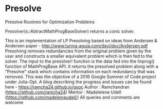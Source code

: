 # Presolve
Presolve Routines for Optimization Problems

Presolver(s::AbtractMathProgBaseSolver) returns a conic solver.


This is an implementation of LP Presolving based on ideas from Andersen & Andersen paper - http://www.turma-aguia.com/davi/doc/Andersen.pdf
Presolving removes redundancies from the original problem given by the user and constructs a smaller equivalent problem
which is then fed to the solver.
The input to the presolver! function is the data fed into the linprog() function of MathProgBase API.
It returns the presolved problem along with a "Presolve" stack which contains information on each redundancy that was removed.
This was the objective of a 2016 Google Summer of Code project under Julia-Opt.
A blog describing the progress and issues can be found here - https://ramcha24.github.io/gsoc
Author : Ramchandran (https://github.com/ramcha24)
Mentor : Madeleiene Udell (https://github.com/madeleineudell/)
All queries and comments are welcome
